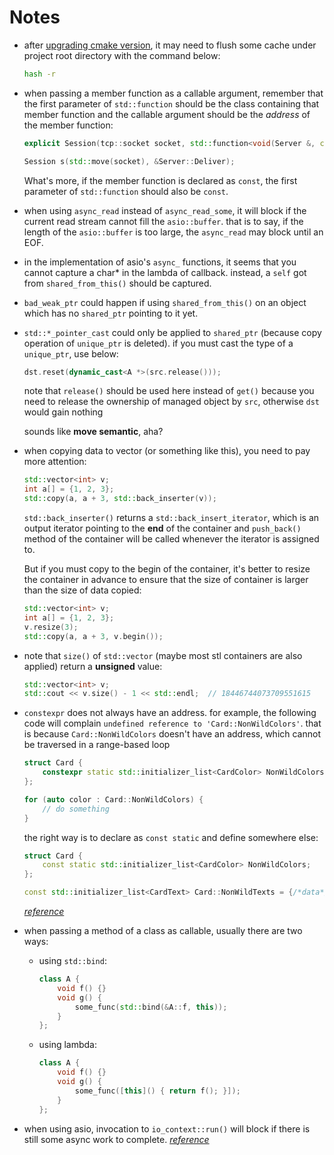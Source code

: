 # Notes

+ after [upgrading cmake version](https://blog.csdn.net/fancyler/article/details/78009812), it may need to flush some cache under project root directory with the command below:

    ```bash
    hash -r
    ```

+ when passing a member function as a callable argument, remember that the first parameter of `std::function` should be the class containing that member function and the callable argument should be the *address* of the member function:

    ```c++
    explicit Session(tcp::socket socket, std::function<void(Server &, const std::string &)> deliverCallback);

    Session s(std::move(socket), &Server::Deliver);
    ```

    What's more, if the member function is declared as `const`, the first parameter of `std::function` should also be `const`.

+ when using `async_read` instead of `async_read_some`, it will block if the current read stream cannot fill the `asio::buffer`. that is to say, if the length of the `asio::buffer` is too large, the `async_read` may block until an EOF.

+ in the implementation of asio's `async_` functions, it seems that you cannot capture a char* in the lambda of callback. instead, a `self` got from `shared_from_this()` should be captured.

+ `bad_weak_ptr` could happen if using `shared_from_this()` on an object which has no `shared_ptr` pointing to it yet.

+ `std::*_pointer_cast` could only be applied to `shared_ptr` (because copy operation of `unique_ptr` is deleted). if you must cast the type of a `unique_ptr`, use below:

    ```c++
    dst.reset(dynamic_cast<A *>(src.release()));
    ```
    note that `release()` should be used here instead of `get()` because you need to release the ownership of managed object by `src`, otherwise `dst` would gain nothing

    sounds like **move semantic**, aha?

+ when copying data to vector (or something like this), you need to pay more attention:

    ```c++
    std::vector<int> v;    
    int a[] = {1, 2, 3};
    std::copy(a, a + 3, std::back_inserter(v));
    ```

    `std::back_inserter()` returns a `std::back_insert_iterator`, which is an output iterator pointing to the **end** of the container and `push_back()` method of the container will be called whenever the iterator is assigned to.

    But if you must copy to the begin of the container, it's better to resize the container in advance to ensure that the size of container is larger than the size of data copied:

    ```c++
    std::vector<int> v;    
    int a[] = {1, 2, 3};
    v.resize(3);
    std::copy(a, a + 3, v.begin());
    ```

+ note that `size()` of `std::vector` (maybe most stl containers are also applied) return a **unsigned** value:

    ```c++
    std::vector<int> v;
    std::cout << v.size() - 1 << std::endl;  // 18446744073709551615
    ```

+ `constexpr` does not always have an address. for example, the following code will complain `undefined reference to 'Card::NonWildColors'`. that is because `Card::NonWildColors` doesn't have an address, which cannot be traversed in a range-based loop

    ```c++
    struct Card {
        constexpr static std::initializer_list<CardColor> NonWildColors = {/*data*/};
    };

    for (auto color : Card::NonWildColors) {
        // do something
    }
    ```

    the right way is to declare as `const static` and define somewhere else:

    ```c++
    struct Card {
        const static std::initializer_list<CardColor> NonWildColors;
    };

    const std::initializer_list<CardText> Card::NonWildTexts = {/*data*/};
    ```

    *[reference](https://stackoverflow.com/questions/8452952/c-linker-error-with-class-static-constexpr)*

+ when passing a method of a class as callable, usually there are two ways:

    + using `std::bind`:

        ```c++
        class A {
            void f() {}
            void g() {
                some_func(std::bind(&A::f, this));
            }
        };
        ```
    
    + using lambda:

        ```c++
        class A {
            void f() {}
            void g() {
                some_func([this]() { return f(); }]);
            }
        };
        ```

+ when using asio, invocation to `io_context::run()` will block if there is still some async work to complete. *[reference](https://think-async.com/Asio/asio-1.18.0/doc/asio/tutorial/tuttimer2.html)*